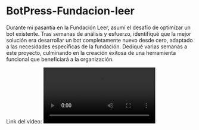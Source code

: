 # BotPress-Fundacion-leer
Durante mi pasantía en la Fundación Leer, asumí el desafío de optimizar un bot existente. Tras semanas de análisis y esfuerzo, 
identifiqué que la mejor solución era desarrollar un bot completamente nuevo desde cero, adaptado a las necesidades específicas de la fundación. Dediqué varias semanas a este proyecto, 
culminando en la creación exitosa de una herramienta funcional que beneficiará a la organización.

Link del video: <video controls src="By_FelipeCánepa - Botpress Studio - Google Chrome 2025-05-20 11-19-30.mp4" title="Title"></video>
